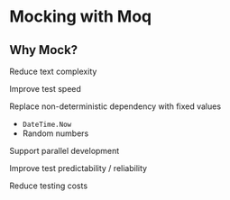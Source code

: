# Mocking with Moq

## Why Mock?
Reduce text complexity

Improve test speed

Replace non-deterministic dependency with fixed values
* `DateTime.Now`
* Random numbers

Support parallel development

Improve test predictability / reliability

Reduce testing costs